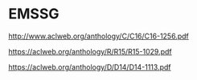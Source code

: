 # EMSSG

http://www.aclweb.org/anthology/C/C16/C16-1256.pdf

https://aclweb.org/anthology/R/R15/R15-1029.pdf

https://aclweb.org/anthology/D/D14/D14-1113.pdf
